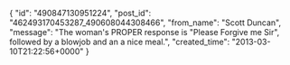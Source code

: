  {
   "id": "490847130951224",
   "post_id": "462493170453287_490608044308466",
   "from_name": "Scott Duncan",
   "message": "The woman's PROPER response is \"Please Forgive me Sir\", followed by a blowjob and an a nice meal.",
   "created_time": "2013-03-10T21:22:56+0000"
 }
